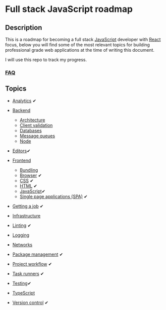 # Full stack JavaScript roadmap

## Description

This is a roadmap for becoming a full stack [JavaScript](./frontend/javascript/javascript.md) developer with [React](./frontend/single_page_applications/single_page_applications.md) focus, below you will find some of the most relevant topics for building professional grade web applications at the time of writing this document.

I will use this repo to track my progress.

### [FAQ](./faq/faq.md)

## Topics

* [Analytics](./analytics/analytics.md) ✔

* [Backend](./backend/backend.md)
  * [Architecture](./backend/architecture/architecture.md)
  * [Client validation](./backend/client_validation/client_validation.md)
  * [Databases](./backend/databases/databases.md)
  * [Message queues](./backend/message_queues/message_queues.md)
  * [Node](./backend/node/node.md)

* [Editors](./editors/editors.md)✔

* [Frontend](./frontend/frontend.md)
  * [Bundling](./frontend/bundling/bundling.md)
  * [Browser](./frontend/browser/browser.md) ✔
  * [CSS](./frontend/css/css.md) ✔
  * [HTML](./frontend/html/html.md) ✔
  * [JavaScript](./frontend/javascript/javascript.md)✔
  * [Single page applications (SPA)](./frontend/single_page_applications/single_page_applications.md) ✔

* [Getting a job](./getting_a_job/getting_a_job.md) ✔
* [Infrastructure](./infrastructure/infrastructure.md)
* [Linting](./linting/linting.md) ✔
* [Logging](./logging/logging.md)
* [Networks](./networks/networks.md)
* [Package management](./package_management/package_management.md) ✔
* [Project workflow](./project_workflow/project_workflow.md) ✔
* [Task runners](./task_runners/task_runners.md) ✔
* [Testing](./testing/testing.md)✔
* [TypeScript](./typescript/typescript.md)
* [Version control](./version_control/version_control.md) ✔
